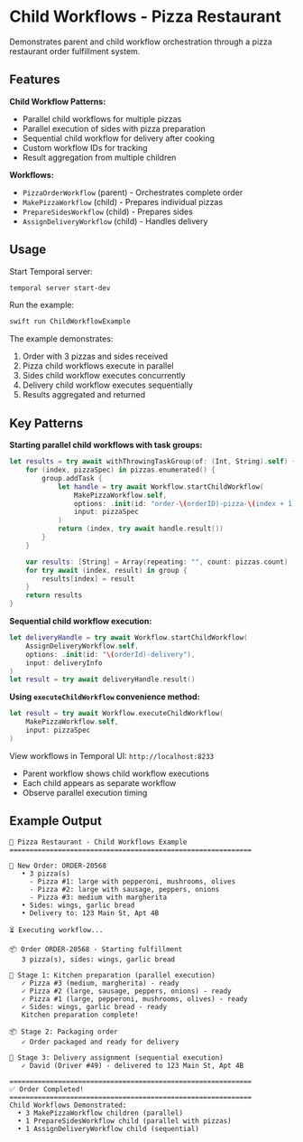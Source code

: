 # Child Workflows - Pizza Restaurant

Demonstrates parent and child workflow orchestration through a pizza restaurant order fulfillment system.

## Features

**Child Workflow Patterns:**
- Parallel child workflows for multiple pizzas
- Parallel execution of sides with pizza preparation
- Sequential child workflow for delivery after cooking
- Custom workflow IDs for tracking
- Result aggregation from multiple children

**Workflows:**
- `PizzaOrderWorkflow` (parent) - Orchestrates complete order
- `MakePizzaWorkflow` (child) - Prepares individual pizzas
- `PrepareSidesWorkflow` (child) - Prepares sides
- `AssignDeliveryWorkflow` (child) - Handles delivery

## Usage

Start Temporal server:
```bash
temporal server start-dev
```

Run the example:
```bash
swift run ChildWorkflowExample
```

The example demonstrates:
1. Order with 3 pizzas and sides received
2. Pizza child workflows execute in parallel
3. Sides child workflow executes concurrently
4. Delivery child workflow executes sequentially
5. Results aggregated and returned

## Key Patterns

**Starting parallel child workflows with task groups:**
```swift
let results = try await withThrowingTaskGroup(of: (Int, String).self) { group in
    for (index, pizzaSpec) in pizzas.enumerated() {
        group.addTask {
            let handle = try await Workflow.startChildWorkflow(
                MakePizzaWorkflow.self,
                options: .init(id: "order-\(orderID)-pizza-\(index + 1)"),
                input: pizzaSpec
            )
            return (index, try await handle.result())
        }
    }

    var results: [String] = Array(repeating: "", count: pizzas.count)
    for try await (index, result) in group {
        results[index] = result
    }
    return results
}
```

**Sequential child workflow execution:**
```swift
let deliveryHandle = try await Workflow.startChildWorkflow(
    AssignDeliveryWorkflow.self,
    options: .init(id: "\(orderId)-delivery"),
    input: deliveryInfo
)
let result = try await deliveryHandle.result()
```

**Using `executeChildWorkflow` convenience method:**
```swift
let result = try await Workflow.executeChildWorkflow(
    MakePizzaWorkflow.self,
    input: pizzaSpec
)
```

View workflows in Temporal UI: `http://localhost:8233`
- Parent workflow shows child workflow executions
- Each child appears as separate workflow
- Observe parallel execution timing

## Example Output

```
🍕 Pizza Restaurant - Child Workflows Example
============================================================

📝 New Order: ORDER-20568
   • 3 pizza(s)
     - Pizza #1: large with pepperoni, mushrooms, olives
     - Pizza #2: large with sausage, peppers, onions
     - Pizza #3: medium with margherita
   • Sides: wings, garlic bread
   • Delivery to: 123 Main St, Apt 4B

⏳ Executing workflow...

📦 Order ORDER-20568 - Starting fulfillment
   3 pizza(s), sides: wings, garlic bread

🍕 Stage 1: Kitchen preparation (parallel execution)
   ✓ Pizza #3 (medium, margherita) - ready
   ✓ Pizza #2 (large, sausage, peppers, onions) - ready
   ✓ Pizza #1 (large, pepperoni, mushrooms, olives) - ready
   ✓ Sides: wings, garlic bread - ready
   Kitchen preparation complete!

📦 Stage 2: Packaging order
   ✓ Order packaged and ready for delivery

🚗 Stage 3: Delivery assignment (sequential execution)
   ✓ David (Driver #49) - delivered to 123 Main St, Apt 4B

============================================================
✅ Order Completed!
============================================================
Child Workflows Demonstrated:
  • 3 MakePizzaWorkflow children (parallel)
  • 1 PrepareSidesWorkflow child (parallel with pizzas)
  • 1 AssignDeliveryWorkflow child (sequential)
```
